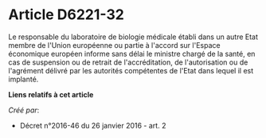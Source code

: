 # Article D6221-32

Le responsable du laboratoire de biologie médicale établi dans un autre Etat membre de l'Union européenne ou partie à
l'accord sur l'Espace économique européen informe sans délai le ministre chargé de la santé, en cas de suspension ou de
retrait de l'accréditation, de l'autorisation ou de l'agrément délivré par les autorités compétentes de l'Etat dans lequel il
est implanté.

**Liens relatifs à cet article**

_Créé par_:

  - Décret n°2016-46 du 26 janvier 2016 - art. 2
